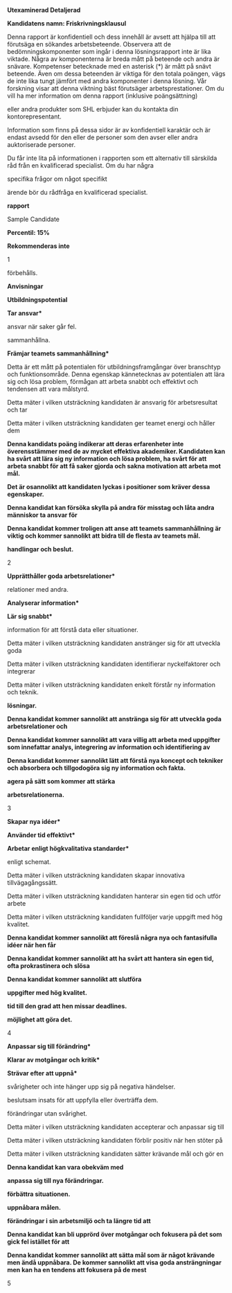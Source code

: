 **Utexaminerad Detaljerad**

**Kandidatens namn: Friskrivningsklausul**

Denna rapport är konfidentiell och dess innehåll är avsett att hjälpa till att förutsäga en sökandes arbetsbeteende. Observera att de bedömningskomponenter som ingår i denna lösningsrapport inte är lika viktade. Några av komponenterna är breda mått på beteende och andra är snävare. Kompetenser betecknade med en asterisk (\*) är mått på snävt beteende. Även om dessa beteenden är viktiga för den totala poängen, vägs de inte lika tungt jämfört med andra komponenter i denna lösning. Vår forskning visar att denna viktning bäst förutsäger arbetsprestationer. Om du vill ha mer information om denna rapport (inklusive poängsättning)

eller andra produkter som SHL erbjuder kan du kontakta din kontorepresentant.

Information som finns på dessa sidor är av konfidentiell karaktär och är endast avsedd för den eller de personer som den avser eller andra auktoriserade personer.

Du får inte lita på informationen i rapporten som ett alternativ till särskilda råd från en kvalificerad specialist. Om du har några

specifika frågor om något specifikt

ärende bör du rådfråga en kvalificerad specialist.

**rapport**

Sample Candidate

**Percentil: 15%**

**Rekommenderas inte**

1

förbehålls.

**Anvisningar**

**Utbildningspotential**

**Tar ansvar\***

ansvar när saker går fel.

sammanhållna.

**Främjar teamets sammanhållning\***

Detta är ett mått på potentialen för utbildningsframgångar över branschtyp och funktionsområde. Denna egenskap kännetecknas av potentialen att lära sig och lösa problem, förmågan att arbeta snabbt och effektivt och tendensen att vara målstyrd.

Detta mäter i vilken utsträckning kandidaten är ansvarig för arbetsresultat och tar

Detta mäter i vilken utsträckning kandidaten ger teamet energi och håller dem

**Denna kandidats poäng indikerar att deras erfarenheter inte överensstämmer med de av mycket effektiva akademiker. Kandidaten kan ha svårt att lära sig ny information och lösa problem, ha svårt för att arbeta snabbt för att få saker gjorda och sakna motivation att arbeta mot mål.**

**Det är osannolikt att kandidaten lyckas i positioner som kräver dessa egenskaper.**

**Denna kandidat kan försöka skylla på andra för misstag och låta andra människor ta ansvar för**

**Denna kandidat kommer troligen att anse att teamets sammanhållning är viktig och kommer sannolikt att bidra till de flesta av teamets mål.**

**handlingar och beslut.**

2

**Upprätthåller goda arbetsrelationer\***

relationer med andra.

**Analyserar information\***

**Lär sig snabbt\***

information för att förstå data eller situationer.

Detta mäter i vilken utsträckning kandidaten anstränger sig för att utveckla goda

Detta mäter i vilken utsträckning kandidaten identifierar nyckelfaktorer och integrerar

Detta mäter i vilken utsträckning kandidaten enkelt förstår ny information och teknik.

**lösningar.**

**Denna kandidat kommer sannolikt att anstränga sig för att utveckla goda arbetsrelationer och**

**Denna kandidat kommer sannolikt att vara villig att arbeta med uppgifter som innefattar analys, integrering av information och identifiering av**

**Denna kandidat kommer sannolikt lätt att förstå nya koncept och tekniker och absorbera och tillgodogöra sig ny information och fakta.**

**agera på sätt som kommer att stärka**

**arbetsrelationerna.**

3

**Skapar nya idéer\***

**Använder tid effektivt\***

**Arbetar enligt högkvalitativa standarder\***

enligt schemat.

Detta mäter i vilken utsträckning kandidaten skapar innovativa tillvägagångssätt.

Detta mäter i vilken utsträckning kandidaten hanterar sin egen tid och utför arbete

Detta mäter i vilken utsträckning kandidaten fullföljer varje uppgift med hög kvalitet.

**Denna kandidat kommer sannolikt att föreslå några nya och fantasifulla idéer när hen får**

**Denna kandidat kommer sannolikt att ha svårt att hantera sin egen tid, ofta prokrastinera och slösa**

**Denna kandidat kommer sannolikt att slutföra**

**uppgifter med hög kvalitet.**

**tid till den grad att hen missar deadlines.**

**möjlighet att göra det.**

4

**Anpassar sig till förändring\***

**Klarar av motgångar och kritik\***

**Strävar efter att uppnå\***

svårigheter och inte hänger upp sig på negativa händelser.

beslutsam insats för att uppfylla eller överträffa dem.

förändringar utan svårighet.

Detta mäter i vilken utsträckning kandidaten accepterar och anpassar sig till

Detta mäter i vilken utsträckning kandidaten förblir positiv när hen stöter på

Detta mäter i vilken utsträckning kandidaten sätter krävande mål och gör en

**Denna kandidat kan vara obekväm med**

**anpassa sig till nya förändringar.**

**förbättra situationen.**

**uppnåbara målen.**

**förändringar i sin arbetsmiljö och ta längre tid att**

**Denna kandidat kan bli upprörd över motgångar och fokusera på det som gick fel istället för att**

**Denna kandidat kommer sannolikt att sätta mål som är något krävande men ändå uppnåbara. De kommer sannolikt att visa goda ansträngningar men kan ha en tendens att fokusera på de mest**

5